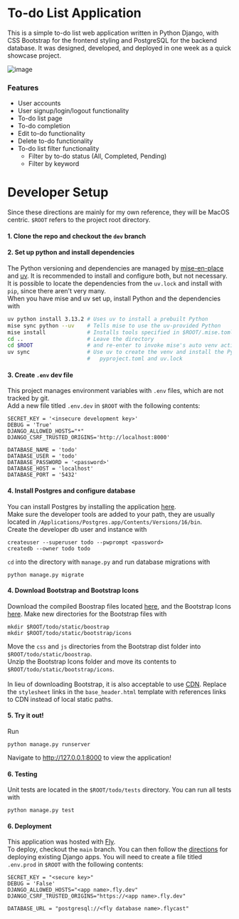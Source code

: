 # To-do List Application

This is a simple to-do list web application written in Python Django, with CSS Bootstrap for the frontend styling and PostgreSQL for the backend database. It was designed, developed, and deployed in one week as a quick showcase project. 

![image](https://github.com/user-attachments/assets/b9b841f6-45ca-4bff-bb7e-e24240b85161)


### Features

- User accounts
- User signup/login/logout functionality
- To-do list page
- To-do completion
- Edit to-do functionality
- Delete to-do functionality
- To-do list filter functionality
  - Filter by to-do status (All, Completed, Pending)
  - Filter by keyword
 

# Developer Setup

Since these directions are mainly for my own reference, they will be MacOS centric.
`$ROOT` refers to the project root directory.

#### 1. Clone the repo and checkout the `dev` branch
#### 2. Set up python and install dependencies
The Python versioning and dependencies are managed by [mise-en-place](https://mise.jdx.dev/) and [uv](https://www.google.com/search?client=safari&rls=en&q=uv&ie=UTF-8&oe=UTF-8). It is recommended to install and configure both, but not necessary. It is possible to locate the dependencies from the `uv.lock` and install with `pip`, since there aren't very many.
<br>When you have mise and uv set up, install Python and the dependencies with
```bash
uv python install 3.13.2 # Uses uv to install a prebuilt Python
mise sync python --uv    # Tells mise to use the uv-provided Python
mise install             # Installs tools specified in $ROOT/.mise.toml
cd ..                    # Leave the directory
cd $ROOT                 # and re-enter to invoke mise's auto venv activation
uv sync                  # Use uv to create the venv and install the Python dependencies specified in
                         #   pyproject.toml and uv.lock
```

#### 3. Create `.env` dev file
This project manages environment variables with `.env` files, which are not tracked by git.
<br>Add a new file titled `.env.dev` in `$ROOT` with the following contents:
```
SECRET_KEY = '<insecure development key>'
DEBUG = 'True'
DJANGO_ALLOWED_HOSTS="*"
DJANGO_CSRF_TRUSTED_ORIGINS='http://localhost:8000'

DATABASE_NAME = 'todo'
DATABASE_USER = 'todo'
DATABASE_PASSWORD = '<password>'
DATABASE_HOST = 'localhost'
DATABASE_PORT = '5432'
```

#### 4. Install Postgres and configure database
You can install Postgres by installing the application [here](https://postgresapp.com/).
<br>Make sure the developer tools are added to your path, they are usually located in `/Applications/Postgres.app/Contents/Versions/16/bin`.
<br>Create the developer db user and instance with
```
createuser --superuser todo --pwprompt <password>
createdb --owner todo todo
```
`cd` into the directory with `manage.py` and run database migrations with
```
python manage.py migrate
```

#### 4. Download Bootstrap and Bootstrap Icons
Download the compiled Boostrap files located [here](https://getbootstrap.com/docs/5.3/getting-started/download/), and the Bootstrap Icons [here](https://icons.getbootstrap.com/#install).
Make new directories for the Bootstrap files with
```
mkdir $ROOT/todo/static/boostrap
mkdir $ROOT/todo/static/bootstrap/icons
```
Move the `css` and `js` directories from the Bootstrap dist folder into `$ROOT/todo/static/boostrap`.
<br>Unzip the Bootstrap Icons folder and move its contents to `$ROOT/todo/static/bootstrap/icons`.
<br><br>In lieu of downloading Bootstrap, it is also acceptable to use [CDN](https://getbootstrap.com/docs/5.3/getting-started/introduction/). Replace the `stylesheet` links in the `base_header.html` template with references links to CDN instead of local static paths.

#### 5. Try it out!
Run
```
python manage.py runserver
```
Navigate to http://127.0.0.1:8000 to view the application!

#### 6. Testing
Unit tests are located in the `$ROOT/todo/tests` directory. You can run all tests with
```
python manage.py test
```

#### 6. Deployment
This application was hosted with [Fly](https://fly.io).
<br>To deploy, checkout the `main` branch. You can then follow the [directions](https://fly.io/docs/django/getting-started/existing/) for deploying existing Django apps.
You will need to create a file titled `.env.prod` in `$ROOT` with the following contents:
```
SECRET_KEY = "<secure key>"
DEBUG = 'False'
DJANGO_ALLOWED_HOSTS="<app name>.fly.dev"
DJANGO_CSRF_TRUSTED_ORIGINS="https://<app name>.fly.dev"

DATABASE_URL = "postgresql://<fly database name>.flycast"
```

